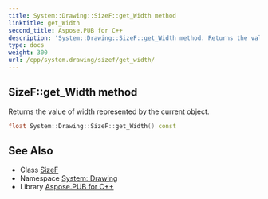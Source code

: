 ```yaml
---
title: System::Drawing::SizeF::get_Width method
linktitle: get_Width
second_title: Aspose.PUB for C++
description: 'System::Drawing::SizeF::get_Width method. Returns the value of width represented by the current object in C++.'
type: docs
weight: 300
url: /cpp/system.drawing/sizef/get_width/
---
```

## SizeF::get_Width method


Returns the value of width represented by the current object.

```cpp
float System::Drawing::SizeF::get_Width() const
```

## See Also

* Class [SizeF](../)
* Namespace [System::Drawing](../../)
* Library [Aspose.PUB for C++](../../../)
